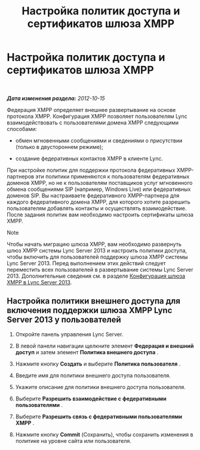 ﻿---
title: Настройка политик доступа и сертификатов шлюза XMPP
TOCTitle: Настройка политик доступа и сертификатов шлюза XMPP
ms:assetid: cd91433e-6dfb-4553-8316-c1086b394221
ms:mtpsurl: https://technet.microsoft.com/ru-ru/library/JJ721885(v=OCS.15)
ms:contentKeyID: 49888195
ms.date: 05/19/2016
mtps_version: v=OCS.15
ms.translationtype: HT
---

# Настройка политик доступа и сертификатов шлюза XMPP

 

_**Дата изменения раздела:** 2012-10-15_

Федерация XMPP определяет внешнее развертывание на основе протокола XMPP. Конфигурация XMPP позволяет пользователям Lync взаимодействовать с пользователями домена XMPP следующими способами:

  - обмен мгновенными сообщениями и сведениями о присутствии (только в двустороннем режиме);

  - создание федеративных контактов XMPP в клиенте Lync.

При настройке политик для поддержки протокола федеративных XMPP-партнеров эти политики применяются к пользователям федеративных доменов XMPP, но не к пользователям поставщиков услуг мгновенного обмена сообщениями SIP (например, Windows Live) или федеративных доменов SIP. Вы настраиваете федеративного XMPP-партнера для каждого федеративного домена XMPP, для которого хотите разрешить пользователям добавлять контакты и осуществлять взаимодействие. После задания политик вам необходимо настроить сертификаты шлюза XMPP.

> [!note]  
> Чтобы начать миграцию шлюза XMPP, вам необходимо развернуть шлюз XMPP системы Lync Server 2013 и настроить политики доступа, чтобы включить для пользователей поддержку шлюза XMPP системы Lync Server 2013. Перед выполнением этих действий следует переместить всех пользователей в развертывание системы Lync Server 2013. Дополнительные сведения см. в разделе <a href="configure-xmpp-gateway-on-lync-server-2013_1.md">Конфигурация шлюза XMPP в Lync Server 2013</a>.

## Настройка политики внешнего доступа для включения поддержки шлюза XMPP Lync Server 2013 у пользователей

1.  Откройте панель управления Lync Server.

2.  В левой панели навигации щелкните элемент **Федерация и внешний доступ** и затем элемент **Политика внешнего доступа** .

3.  Нажмите кнопку **Создать** и выберите **Политика пользователя** .

4.  Введите имя для политики внешнего доступа пользователя.

5.  Укажите описание для политики внешнего доступа пользователя.

6.  Выберите **Разрешить взаимодействие с федеративными пользователями** .

7.  Выберите **Разрешить связь с федеративными пользователями XMPP** .

8.  Нажмите кнопку **Commit** (Сохранить), чтобы сохранить изменения в политике на уровне сайта или пользователя.

